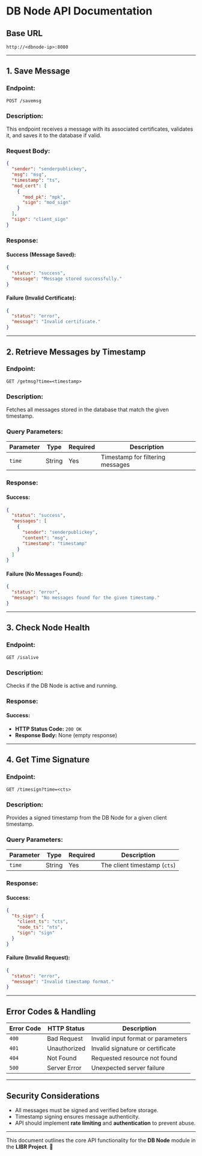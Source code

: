 # **DB Node API Documentation**

## **Base URL**

```
http://<dbnode-ip>:8080
```

---

## **1. Save Message**

### **Endpoint:**

```
POST /savemsg
```

### **Description:**

This endpoint receives a message with its associated certificates, validates it, and saves it to the database if valid.

### **Request Body:**

```json
{
  "sender": "senderpublickey",
  "msg": "msg",
  "timestamp": "ts",
  "mod_cert": [
    {
      "mod_pk": "mpk",
      "sign": "mod_sign"
    }
  ],
  "sign": "client_sign"
}
```

### **Response:**

#### **Success (Message Saved):**

```json
{
  "status": "success",
  "message": "Message stored successfully."
}
```

#### **Failure (Invalid Certificate):**

```json
{
  "status": "error",
  "message": "Invalid certificate."
}
```

---

## **2. Retrieve Messages by Timestamp**

### **Endpoint:**

```
GET /getmsg?time=<timestamp>
```

### **Description:**

Fetches all messages stored in the database that match the given timestamp.

### **Query Parameters:**

| Parameter | Type   | Required | Description                      |
| --------- | ------ | -------- | -------------------------------- |
| `time`    | String | Yes      | Timestamp for filtering messages |

### **Response:**

#### **Success:**

```json
{
  "status": "success",
  "messages": [
    {
      "sender": "senderpublickey",
      "content": "msg",
      "timestamp": "timestamp"
    }
  ]
}
```

#### **Failure (No Messages Found):**

```json
{
  "status": "error",
  "message": "No messages found for the given timestamp."
}
```

---

## **3. Check Node Health**

### **Endpoint:**

```
GET /isalive
```

### **Description:**

Checks if the DB Node is active and running.

### **Response:**

#### **Success:**

- **HTTP Status Code:** `200 OK`
- **Response Body:** None (empty response)

---

## **4. Get Time Signature**

### **Endpoint:**

```
GET /timesign?time=<cts>
```

### **Description:**

Provides a signed timestamp from the DB Node for a given client timestamp.

### **Query Parameters:**

| Parameter | Type   | Required | Description                  |
| --------- | ------ | -------- | ---------------------------- |
| `time`    | String | Yes      | The client timestamp (`cts`) |

### **Response:**

#### **Success:**

```json
{
  "ts_sign": {
    "client_ts": "cts",
    "node_ts": "nts",
    "sign": "sign"
  }
}
```

#### **Failure (Invalid Request):**

```json
{
  "status": "error",
  "message": "Invalid timestamp format."
}
```

---

## **Error Codes & Handling**

| Error Code | HTTP Status  | Description                        |
| ---------- | ------------ | ---------------------------------- |
| `400`      | Bad Request  | Invalid input format or parameters |
| `401`      | Unauthorized | Invalid signature or certificate   |
| `404`      | Not Found    | Requested resource not found       |
| `500`      | Server Error | Unexpected server failure          |

---

## **Security Considerations**

- All messages must be signed and verified before storage.
- Timestamp signing ensures message authenticity.
- API should implement **rate limiting** and **authentication** to prevent abuse.

---

This document outlines the core API functionality for the **DB Node** module in the **LIBR Project**. 🚀
